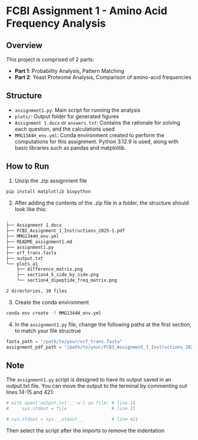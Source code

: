 # FCBI Assignment 1 - Amino Acid Frequency Analysis

## Overview

This project is comprised of 2 parts: 
- **Part 1**: Probability Analysis, Pattern Matching
- **Part 2**: Yeast Proteome Analysis, Comparison of amino-acid frequencies 

## Structure

- `assignment1.py`: Main script for running the analysis
- `plots/`: Output folder for generated figures
- `Assignment 1.docx` or `answers.txt`: Contains the rationale for solving each question, and the calculations used
- `MMG1344H_env.yml`: Conda environment created to perform the computations for this assignment. Python 3.12.9 is used, 
along with basic libraries such as pandas and matplotlib. 

## How to Run

1. Unzip the .zip assignment file 

```bash
pip install matplotlib biopython
```

2. After adding the contents of the .zip file in a folder, the structure should look like this: 

```bash
.
├── Assignment 1.docx
├── FCBI_Assignment_1_Instructions_2025-1.pdf
├── MMG1344H_env.yml
├── README_assignment1.md
├── assignment1.py
├── orf_trans.fasta
├── output.txt
└── plots_a1
    ├── difference_matrix.png
    ├── section4_5_side_by_side.png
    └── section4_dipeptide_freq_matrix.png

2 directories, 10 files
```

3. Create the conda environment 
```bash
conda env create -f MMG1344H_env.yml
```

4. In the `assignment1.py` file, change the following paths at the first section, to match your file structrue 
```python
fasta_path = "/path/to/your/orf_trans.fasta"
assignment_pdf_path = "/path/to/your/FCBI_Assignment_1_Instructions_2025-1.pdf"
```

## Note
The `assignment1.py` script is designed to have its output saved in an output.txt file. You can move the output to the terminal by commenting out lines 14-15 and 421: 
```python
# with open('output.txt', 'w') as file: # line 14
#     sys.stdout = file                 # line 15

# sys.stdout = sys.__stdout__           # line 421
```
Then select the script after the imports to remove the indentation